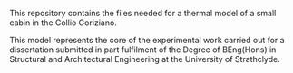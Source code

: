 This repository contains the files needed for a thermal model of a small
cabin in the Collio Goriziano.

This model represents the core of the experimental work carried out for a dissertation
submitted in part fulfilment of the Degree of BEng(Hons) in Structural
and Architectural Engineering at the University of Strathclyde.


